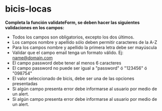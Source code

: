 # bicis-locas

**Completa la función validateForm, se deben hacer las siguientes validaciones en los campos:**

+ Todos los campos son obligatorios, excepto los dos últimos. 
+ Los campos nombre y apellido sólo deben permitir caracteres de la A-Z
+ Para los campos nombre y apellido la primera letra debe ser mayúscula
+ Validar que el campo email tenga un formato válido. Ej: name@domain.com
+ El campo password debe tener al menos 6 caracteres
+ El campo password no puede ser igual a "password" ó "123456" ó "098754"
+ El valor seleccionado de bicis, debe ser una de las opciones presentadas
+ Si algún campo presenta error debe informarse al usuario por medio de un alert.
+ Si algún campo presenta error debe informarse al usuario por medio de un alert.

